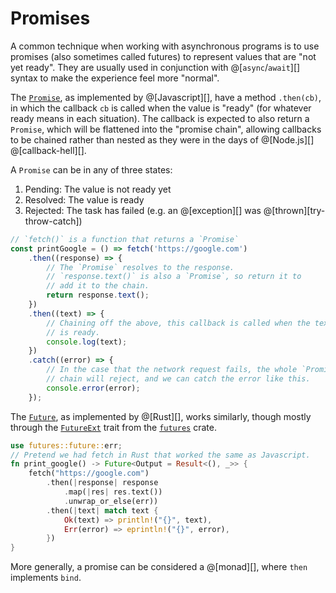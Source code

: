 # Promises

A common technique when working with asynchronous programs is to use promises
(also sometimes called futures) to represent values that are "not yet ready".
They are usually used in conjunction with @[`async`/`await`][] syntax to make
the experience feel more "normal".

The [`Promise`][promise], as implemented by @[Javascript][], have a method `.then(cb)`, in
which the callback `cb` is called when the value is "ready" (for whatever
ready means in each situation). The callback is expected to also return a
`Promise`, which will be flattened into the "promise chain", allowing callbacks
to be chained rather than nested as they were in the days of @[Node.js][]
@[callback-hell][].

[promise]: https://developer.mozilla.org/en-US/docs/Web/JavaScript/Reference/Global_Objects/Promise

A `Promise` can be in any of three states:
1.  Pending: The value is not ready yet
2.  Resolved: The value is ready
3.  Rejected: The task has failed (e.g. an @[exception][] was @[thrown][try-throw-catch])

```javascript
// `fetch()` is a function that returns a `Promise`
const printGoogle = () => fetch('https://google.com')
    .then((response) => {
        // The `Promise` resolves to the response.
        // `response.text()` is also a `Promise`, so return it to
        // add it to the chain.
        return response.text();
    })
    .then((text) => {
        // Chaining off the above, this callback is called when the text 
        // is ready.
        console.log(text);
    })
    .catch((error) => {
        // In the case that the network request fails, the whole `Promise` 
        // chain will reject, and we can catch the error like this.
        console.error(error);
    });
```

The [`Future`][future], as implemented by @[Rust][], works similarly, though mostly through
the [`FutureExt`][future-ext] trait from the [`futures`][futures] crate.

```rust
use futures::future::err;
// Pretend we had fetch in Rust that worked the same as Javascript.
fn print_google() -> Future<Output = Result<(), _>> {
    fetch("https://google.com")
        .then(|response| response
            .map(|res| res.text())
            .unwrap_or_else(err))
        .then(|text| match text {
            Ok(text) => println!("{}", text),
            Err(error) => eprintln!("{}", error),
        })
}
```

[future]: https://doc.rust-lang.org/std/future/trait.Future.html
[future-ext]: https://docs.rs/futures/0.3.15/futures/future/trait.FutureExt.html
[futures]: https://docs.rs/futures/0.3.15/futures/index.html

More generally, a promise can be considered a @[monad][], where `then` implements `bind`.
